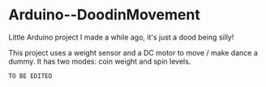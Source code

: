 # Arduino--DoodinMovement
Little Arduino project I made a while ago, it's just a dood being silly!

This project uses a weight sensor and a DC motor to move / make dance a dummy.
It has two modes: coin weight and spin levels.

  `TO BE EDITED`
